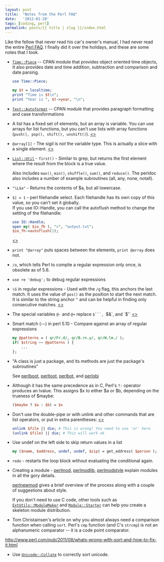 ```yaml
---
layout: post
title:  "Notes from the Perl FAQ"
date:   '2012-01-20'
tags: [coding, perl]
permalink: posts/{{ title | slug }}/index.html
---
```


Like the fellow that never read his car's owner's manual, I had never read the
entire 
[Perl FAQ](https://perldoc.perl.org/index-faq.html).
I finally did it over the holidays, and these are some notes that I took.
 
<!-- more -->

* [`Time::Piece`](https://metacpan.org/pod/Time::Piece)
 -- CPAN module that provides object oriented time objects, It also provides date and time addition, subtraction and comparison and date parsing.

	~~~ perl
	use Time::Piece;
    
	my $t = localtime;
	print "Time is $t\n";
	print "Year is ", $t->year, "\n";
	~~~

* [`Text::Autoformat`](https://metacpan.org/pod/Text::Autoformat)
 -- CPAN module that provides paragraph formatting and case transformations

* A list has a fixed set of elements, but an array is variable. You can use arrays for list functions, but you can't use lists with array functions (`push(), pop(), shift(), unshift()`). [<<link>>](https://perldoc.perl.org/perlfaq4.html#What-is-the-difference-between-a-list-and-an-array%3f)

* `@array[1]` - The sigil is *not* the variable type. This is actually a slice with a single element. [<<link>>](https://perldoc.perl.org/perlfaq4.html#What-is-the-difference-between-%24array%5b1%5d-and-%40array%5b1%5d%3f)

* [`List::Util`](https://metacpan.org/pod/List::Util) - `first()` - Similar to grep, but returns the first element where the result from the block is a true value. 

	Also includes `max()`, `min()`, `shuffle()`, `sum()`, and `reduce()`. The perldoc also includes a number of example subroutines (all, any, none, notall).

* `"\L$a"` - Returns the contents of $a, but all lowercase.

* `$| = 1` - perl filehandle select. Each filehandle has its own copy of this value, so you can't set it globally.  
	If you use IO::Handle, you can call the autoflush method to change the setting of the filehandle:

	~~~ perl
	use IO::Handle;
	open my( $io_fh ), ">", "output.txt";
	$io_fh->autoflush(1);
	~~~

	[<<link>>](https://perldoc.perl.org/perlfaq5.html#How-do-I-flush%2funbuffer-an-output-filehandle%3f-Why-must-I-do-this%3f)

* `print "@array"` puts spaces between the elements, `print @array` does not.

* `/o`, which tells Perl to complie a regular expression only once, is obsolete as of 5.6.

* `use re 'debug';` to debug regular expressions

* `\G` in regular expressions - Used with the `/g` flag, this anchors the last
match. It uses the value of `pos()` as the position to start the next match. It is similar to the string anchor `^` and can be helpful in finding only consecutive matches. [<<link>>](https://perldoc.perl.org/perlfaq6.html#What-good-is-%5cG-in-a-regular-expression%3f)

* The special variables `@-` and `@+` replace `$```, `$&`, and `$'` [<<link>>](https://perldoc.perl.org/perlfaq6.html#Why-does-using-%24%26%2c-%24%60%2c-or-%24'-slow-my-program-down%3f)

* Smart match (`~~`) in perl 5.10 - Compare against an array of regular expressions

	~~~ perl
	my @patterns = ( qr/Fr.d/, qr/B.rn.y/, qr/W.lm./ );
	if( $string ~~ @patterns ) {
		...
	};
	~~~

* "A class is just a package, and its methods are just the package's subroutines"

	See <a href="https://perldoc.perl.org/perlboot.html">perlboot</a>,
	<a href="https://perldoc.perl.org/perltoot.html">perltoot</a>,
	<a href="https://perldoc.perl.org/perlbot.html">perlbot</a>,
	and <a href="https://perldoc.perl.org/perlobj.html">perlobj</a>

* Although it has the same precedence as in C, Perl's `?:` operator produces an
lvalue. This assigns $x to either $a or $b, depending on the trueness of
$maybe:

	~~~ perl
	($maybe ? $a : $b) = $x
	~~~

* Don't use the double-pipe or with unlink and other commands that are list operators, or put in extra parentheses: [<<link>>](https://perldoc.perl.org/perlfaq7.html#Why-do-Perl-operators-have-different-precedence-than-C-operators%3f)

	~~~ perl
	unlink $file || die; # This is wrong! You need to use 'or' here
	(unlink $file) || die; # This will work ok
	~~~

* Use undef on the left side to skip return values in a list
	~~~ perl
	my ($name, $address, undef, undef, $zip) = get_address( $person );
	~~~

* `redo` - restarts the loop block without evaluating the conditional again.

* Creating a module - <a href="http://perldoc.perl.org/perlmod.html">perlmod</a>, <a href="http://perldoc.perl.org/perlmodlib.html">perlmodlib</a>, <a href="http://perldoc.perl.org/perlmodstyle.html">perlmodstyle</a> explain modules in all the gory details.

	<a href="http://perldoc.perl.org/perlnewmod.html">perlnewmod</a> gives a brief overview of the process along with a couple of suggestions about style.

	If you don't need to use C code, other tools such as
[`ExtUtils::ModuleMaker`](https://metacpan.org/pod/ExtUtils::ModuleMaker)
and
[`Module::Starter`](https://metacpan.org/pod/Module::Starter)
can help you create a skeleton module distribution.

* Tom Christainsen's article on why you almost always need a comparison
function when calling `sort`. Perl's `cmp` function (and C's `strcmp`)
is not an alphanumeric comparator -- it is a code point comparator.

	<a href="http://www.perl.com/pub/2011/08/whats-wrong-with-sort-and-how-to-fix-it.html">
http://www.perl.com/pub/2011/08/whats-wrong-with-sort-and-how-to-fix-it.html</a>

* Use 
[`Unicode::Collate`](https://metacpan.org/pod/Unicode::Collate)
to correctly sort unicode.
